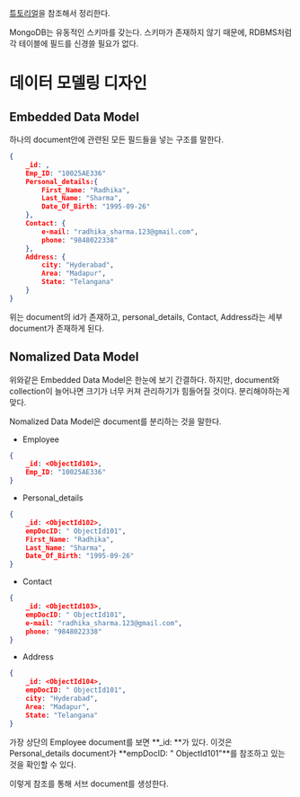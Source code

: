 [튜토리얼](https://www.tutorialspoint.com/mongodb/mongodb_data_modeling.htm)을 참조해서 정리한다.

MongoDB는 유동적인 스키마를 갖는다. 스키마가 존재하지 않기 때문에, RDBMS처럼 각 테이블에 필드를 신경쓸 필요가 없다.

# 데이터 모델링 디자인

## Embedded Data Model

하나의 document안에 관련된 모든 필드들을 넣는 구조를 말한다.

```json
{
	_id: ,
	Emp_ID: "10025AE336"
	Personal_details:{
		First_Name: "Radhika",
		Last_Name: "Sharma",
		Date_Of_Birth: "1995-09-26"
	},
	Contact: {
		e-mail: "radhika_sharma.123@gmail.com",
		phone: "9848022338"
	},
	Address: {
		city: "Hyderabad",
		Area: "Madapur",
		State: "Telangana"
	}
}
```

위는 document의 id가 존재하고, personal_details, Contact, Address라는 세부 document가 존재하게 된다.


## Nomalized Data Model

위와같은 Embedded Data Model은 한눈에 보기 간결하다. 하지만, document와 collection이 늘어나면 크기가 너무 커져 관리하기가 힘들어질 것이다. 분리해야하는게 맞다.

Nomalized Data Model은 document를 분리하는 것을 말한다.

- Employee
```json
{
	_id: <ObjectId101>,
	Emp_ID: "10025AE336"
}
```

- Personal_details
```json
{
	_id: <ObjectId102>,
	empDocID: " ObjectId101",
	First_Name: "Radhika",
	Last_Name: "Sharma",
	Date_Of_Birth: "1995-09-26"
}
```

- Contact
```json
{
	_id: <ObjectId103>,
	empDocID: " ObjectId101",
	e-mail: "radhika_sharma.123@gmail.com",
	phone: "9848022338"
}
```

- Address
```json
{
	_id: <ObjectId104>,
	empDocID: " ObjectId101",
	city: "Hyderabad",
	Area: "Madapur",
	State: "Telangana"
}
```

가장 상단의 Employee document를 보면 **_id: <ObjectId101>**가 있다. 이것은 Personal_details document가 **empDocID: " ObjectId101"**를 참조하고 있는 것을 확인할 수 있다.

이렇게 참조를 통해 서브 document를 생성한다.
